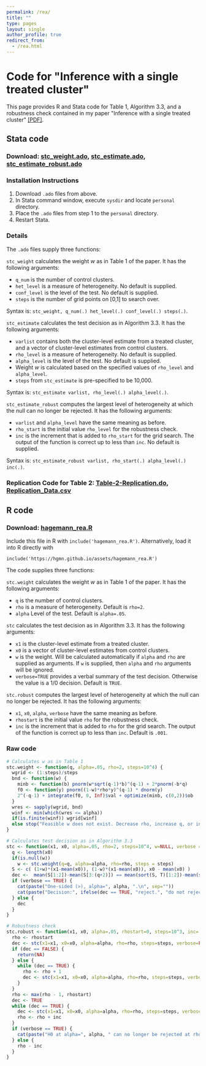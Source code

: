 ```yaml
---
permalink: /rea/
title: ""
type: pages
layout: single
author_profile: true
redirect_from:
  - /rea.html
---
```


# Code for "Inference with a single treated cluster"
This page provides R and Stata code for Table 1, Algorithm 3.3, and a robustness check contained in my paper "Inference with a single treated cluster" [[PDF]](/assets/hagemann_rea.pdf).

## Stata code

### Download: [stc_weight.ado](/assets/stc_weight.ado), [stc_estimate.ado](/assets/stc_estimate.ado), [stc_estimate_robust.ado](/assets/stc_estimate_robust.ado)

### Installation Instructions

1. Download `.ado` files from above.
2. In Stata command window, execute `sysdir` and locate `personal` directory.
3. Place the `.ado` files from step 1 to the `personal` directory.
4. Restart Stata.

### Details

The `.ado` files supply three functions:

`stc_weight` calculates the weight *w* as in Table 1 of the paper. It has the following arguments:
  * `q_num` is the number of control clusters.
  * `het_level` is a measure of heterogeneity. No default is supplied.
  * `conf_level` is the level of the test. No default is supplied.
  * `steps` is the number of grid points on [0,1] to search over.

Syntax is: `stc_weight, q_num(.) het_level(.) conf_level(.) steps(.)`.

`stc_estimate` calculates the test decision as in Algorithm 3.3. It has the following arguments:
  * `varlist` contains both the cluster-level estimate from a treated cluster, and a vector of cluster-level estimates from control clusters.
  * `rho_level` is a measure of heterogeneity. No default is supplied.
  * `alpha_level` is the level of the test. No default is supplied.
  * Weight *w* is calculated based on the specified values of `rho_level` and `alpha_level`.
  * `steps` from `stc_estimate` is pre-specified to be 10,000.

Syntax is: `stc_estimate varlist, rho_level(.) alpha_level(.)`.

`stc_estimate_robust` computes the largest level of heterogeneity at which the null can no longer be rejected. It has the following arguments:
  * `varlist` and `alpha_level` have the same meaning as before.
  * `rho_start` is the initial value `rho_level` for the robustness check.
  * `inc` is the increment that is added to `rho_start` for the grid search. The output of the function is correct up to less than `inc`. No default is supplied.

Syntax is: `stc_estimate_robust varlist, rho_start(.) alpha_level(.) inc(.)`.


### Replication Code for Table 2: [Table-2-Replication.do](/assets/Table_2_Replication.do), [Replication_Data.csv](/assets/all_results.csv)

## R code

### Download: [hagemann_rea.R](/assets/hagemann_rea.R)

Include this file in R with `include('hagemann_rea.R')`. Alternatively, load it into R directly with  

`include('https://hgmn.github.io/assets/hagemann_rea.R')`  

The code supplies three functions:

`stc.weight` calculates the weight *w* as in Table 1 of the paper. It has the following arguments:
  * `q` is the number of control clusters.
  * `rho` is a measure of heterogeneity. Default is `rho=2`.
  * `alpha` Level of the test. Default is `alpha=.05`.

`stc` calculates the test decision as in Algorithm 3.3. It has the following arguments:
  * `x1` is the cluster-level estimate from a treated cluster.
  * `x0` is a vector of cluster-level estimates from control clusters.
  * `w` is the weight. Will be calculated automatically if `alpha` and `rho` are supplied as arguments. If `w` is supplied, then `alpha` and `rho` arguments will be ignored.
  * `verbose=TRUE` provides a verbal summary of the test decision. Otherwise the value is a 1/0 decision. Default is `TRUE`.

`stc.robust` computes the largest level of heterogeneity at which the null can no longer be rejected. It has the following arguments:
  * `x1`, `x0`, `alpha`, `verbose` have the same meaning as before.
  * `rhostart` is the initial value `rho` for the robustness check.
  * `inc` is the increment that is added to `rho` for the grid search. The output of the function is correct up to less than `inc`. Default is `.001`.

### Raw code

```R
# Calculates w as in Table 1
stc.weight <- function(q, alpha=.05, rho=2, steps=10^4) {
  wgrid <- (1:steps)/steps
  bnd <- function(w) {
    minb <- function(b) pnorm(w*sqrt(q-1)*b)^(q-1) + 2*pnorm(-b*q)
    f0 <- function(y) pnorm((1-w)*rho*y)^(q-1) * dnorm(y)
    2^(-q-1) + integrate(f0, 0, Inf)$val + optimize(minb, c(0,2))$ob
  }
  wres <- sapply(wgrid, bnd)
  winf <- min(which(wres <= alpha))
  if(is.finite(winf)) wgrid[winf]
  else stop("Feasible w does not exist. Decrease rho, increase q, or increase alpha.")
}

# Calculates test decision as in Algorithm 3.3
stc <- function(x1, x0, alpha=.05, rho=2, steps=10^4, w=NULL, verbose = TRUE) {
  q <- length(x0)
  if(is.null(w))
    w <- stc.weight(q=q, alpha=alpha, rho=rho, steps = steps)
  S <- c( (1+w)*(x1-mean(x0)), (1-w)*(x1-mean(x0)), x0 - mean(x0) )
  dec <-  mean(S[1:2])-mean(S[3:(q+2)]) == mean(sort(S, T)[1:2])-mean(sort(S, T)[3:(q+2)])
  if (verbose == TRUE) {
  	cat(paste("One-sided (>), alpha=", alpha, ".\n", sep=""))
  	cat(paste("Decision:", ifelse(dec == TRUE, "reject.", "do not reject.")))
  } else {
  	dec
  }
}

# Robustness check
stc.robust <- function(x1, x0, alpha=.05, rhostart=0, steps=10^3, inc=.001, verbose=TRUE) {
  rho <- rhostart
  dec <- stc(x1=x1, x0=x0, alpha=alpha, rho=rho, steps=steps, verbose=FALSE)
  if (dec == FALSE) {
  	return(NA)
  } else {
    while (dec == TRUE) {
      rho <- rho + 1
      dec <- stc(x1=x1, x0=x0, alpha=alpha, rho=rho, steps=steps, verbose=FALSE)
    }
  }
  rho <- max(rho - 1, rhostart)
  dec <- TRUE
  while (dec == TRUE) {
    dec <- stc(x1=x1, x0=x0, alpha=alpha, rho=rho, steps=steps, verbose=FALSE)
    rho <- rho + inc
  }
  if (verbose == TRUE) {
    cat(paste("H0 at alpha=", alpha, " can no longer be rejected at rho=", rho - inc, ".", sep=""))
  } else {
    rho - inc
  }
}
```
